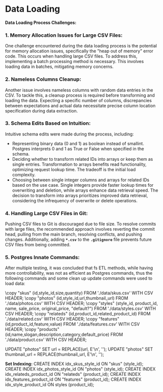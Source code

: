# Data Loading

**Data Loading Process Challenges:**

### 1. Memory Allocation Issues for Large CSV Files:

One challenge encountered during the data loading process is the potential for memory allocation issues, specifically the "heap out of memory" error code. This occurs when handling large CSV files. To address this, implementing a batch processing method is necessary. This involves loading data in batches, mitigating memory concerns.

### 2. Nameless Columns Cleanup:

Another issue involves nameless columns with random data entries in the CSV. To tackle this, a cleanup process is required before transforming and loading the data. Expecting a specific number of columns, discrepancies between expectations and actual data necessitate precise column location specification during data extraction.

### 3. Schema Edits Based on Intuition:

Intuitive schema edits were made during the process, including:

- Representing binary data (0 and 1) as boolean instead of smallint. Postgres interprets 0 and 1 as True or False when specified in the schema.
- Deciding whether to transform related IDs into arrays or keep them as single entries. Transformation to arrays benefits read functionality, optimizing request lookup time. The tradeoff is the initial load complexity.
- Choosing between single integer columns and arrays for related IDs based on the use case. Single integers provide faster lookup times for overwriting and deletion, while arrays enhance data retrieval speed. The decision to transform into arrays prioritizes improved data retrieval, considering the infrequency of overwrite or delete operations.

### 4. Handling Large CSV Files in Git:

Pushing CSV files to Git is discouraged due to file size. To resolve commits with large files, the recommended approach involves reverting the commit head, pulling from the main branch, resolving conflicts, and pushing changes. Additionally, adding **`*.csv`** to the **`.gitignore`** file prevents future CSV files from being committed.

### 5. Postgres Innate Commands:

After multiple testing, it was concluded that fs ETL methods, while having more controllability, was not as efficient as Postgres commands, thus  the following commands and some clean up update commands were used to load data:

\copy "skus" (id,style_id,size,quantity) FROM './data/skus.csv' WITH CSV HEADER;
\copy "photos" (id,style_id,url,thumbnail_url) FROM './data/photos.csv' WITH CSV HEADER;
\copy "styles" (style_id, product_id, name, sale_price, original_price, "default?") FROM './data/styles.csv' WITH CSV HEADER;
\copy "relateds" (id,product_id,related_product_id) FROM './data/related.csv' WITH CSV HEADER;
\copy "features" (id,product_id,feature,value) FROM './data/features.csv' WITH CSV HEADER;
\copy "products" (id,name,slogan,description,category,default_price) FROM './data/product.csv' WITH CSV HEADER;

UPDATE "photos" SET url = REPLACE(url, E'\n', '');
UPDATE "photos" SET thumbnail_url = REPLACE(thumbnail_url, E'\n', '');

**Set Indexing:**
CREATE INDEX idx_skus_style_id ON "skus" (style_id);
CREATE INDEX idx_photos_style_id ON "photos" (style_id);
CREATE INDEX idx_relateds_product_id ON "relateds" (product_id);
CREATE INDEX idx_features_product_id ON "features" (product_id);
CREATE INDEX idx_style_product_id ON styles (product_id);